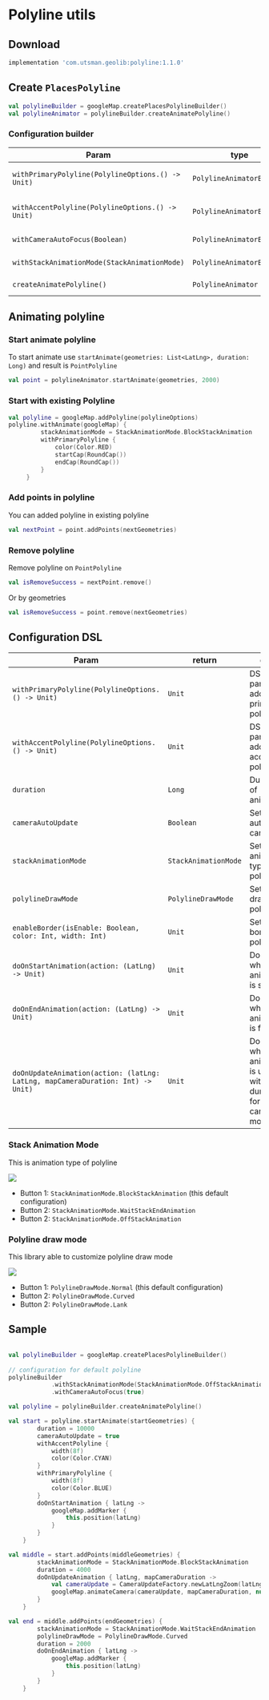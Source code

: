 
# Polyline utils

## Download
```groovy
implementation 'com.utsman.geolib:polyline:1.1.0'
```

## Create `PlacesPolyline`
```kotlin
val polylineBuilder = googleMap.createPlacesPolylineBuilder()
val polylineAnimator = polylineBuilder.createAnimatePolyline()
```

### Configuration builder
|Param|type|desc|
|---|---|---|
|`withPrimaryPolyline(PolylineOptions.() -> Unit)`|`PolylineAnimatorBuilder`|DSL param for add primary polyline|
|`withAccentPolyline(PolylineOptions.() -> Unit)`|`PolylineAnimatorBuilder`|DSL param for add accent polyline|
|`withCameraAutoFocus(Boolean)`|`PolylineAnimatorBuilder`|Set for auto zoom camera|
|`withStackAnimationMode(StackAnimationMode)`|`PolylineAnimatorBuilder`|Set for animate type polyline|
|`createAnimatePolyline()`|`PolylineAnimator`|to create `PolylineAnimator`|

## Animating polyline
### Start animate polyline
To start animate use `startAnimate(geometries: List<LatLng>, duration: Long)` and result is `PointPolyline`
```kotlin
val point = polylineAnimator.startAnimate(geometries, 2000)
```

### Start with existing Polyline
```kotlin
val polyline = googleMap.addPolyline(polylineOptions)
polyline.withAnimate(googleMap) {
         stackAnimationMode = StackAnimationMode.BlockStackAnimation
         withPrimaryPolyline {
             color(Color.RED)
             startCap(RoundCap())
             endCap(RoundCap())
         }
     }
```

### Add points in polyline
You can added polyline in existing polyline
```kotlin
val nextPoint = point.addPoints(nextGeometries)
```

### Remove polyline
Remove polyline on `PointPolyline`
```kotlin
val isRemoveSuccess = nextPoint.remove()
```

Or by geometries
```kotlin
val isRemoveSuccess = point.remove(nextGeometries)
```

## Configuration DSL
|Param|return|desc|
|---|---|---|
|`withPrimaryPolyline(PolylineOptions.() -> Unit)`|`Unit`|DSL param for add primary polyline|
|`withAccentPolyline(PolylineOptions.() -> Unit)`|`Unit`|DSL param for add accent polyline|
|`duration`|`Long`|Duration of animation|
|`cameraAutoUpdate`|`Boolean`|Set for auto zoom camera|
|`stackAnimationMode`|`StackAnimationMode`|Set for animate type polyline|
|`polylineDrawMode`|`PolylineDrawMode`|Set for draw type polyline|
|`enableBorder(isEnable: Boolean, color: Int, width: Int)`|`Unit`|Set for border of polyline|
|`doOnStartAnimation(action: (LatLng) -> Unit)`|`Unit`|Do action when animation is start|
|`doOnEndAnimation(action: (LatLng) -> Unit)`|`Unit`|Do action when animation is finish|
|`doOnUpdateAnimation(action: (latLng: LatLng, mapCameraDuration: Int) -> Unit)`|`Unit`|Do action when animation is update with duration for camera movement|

### Stack Animation Mode
This is animation type of polyline

![](/images/polyline_animate.gif)

- Button 1: `StackAnimationMode.BlockStackAnimation` (this default configuration)
- Button 2: `StackAnimationMode.WaitStackEndAnimation`
- Button 2: `StackAnimationMode.OffStackAnimation`

### Polyline draw mode
This library able to customize polyline draw mode

![](/images/draw_polyline.gif)

- Button 1: `PolylineDrawMode.Normal` (this default configuration)
- Button 2: `PolylineDrawMode.Curved`
- Button 2: `PolylineDrawMode.Lank`

## Sample
```kotlin

val polylineBuilder = googleMap.createPlacesPolylineBuilder()
 
// configuration for default polyline
polylineBuilder
            .withStackAnimationMode(StackAnimationMode.OffStackAnimation)
            .withCameraAutoFocus(true)

val polyline = polylineBuilder.createAnimatePolyline()

val start = polyline.startAnimate(startGeometries) {
        duration = 10000
        cameraAutoUpdate = true
        withAccentPolyline {
            width(8f)
            color(Color.CYAN)
        }
        withPrimaryPolyline {
            width(8f)
            color(Color.BLUE)
        }
        doOnStartAnimation { latLng ->
            googleMap.addMarker {
                this.position(latLng)
            }
        }
    }

val middle = start.addPoints(middleGeometries) {
        stackAnimationMode = StackAnimationMode.BlockStackAnimation
        duration = 4000
        doOnUpdateAnimation { latLng, mapCameraDuration ->
            val cameraUpdate = CameraUpdateFactory.newLatLngZoom(latLng, 17f)
            googleMap.animateCamera(cameraUpdate, mapCameraDuration, null)
        }
    }

val end = middle.addPoints(endGeometries) {
        stackAnimationMode = StackAnimationMode.WaitStackEndAnimation
        polylineDrawMode = PolylineDrawMode.Curved
        duration = 2000
        doOnEndAnimation { latLng ->
            googleMap.addMarker {
                this.position(latLng)
            }
        }
    }
```